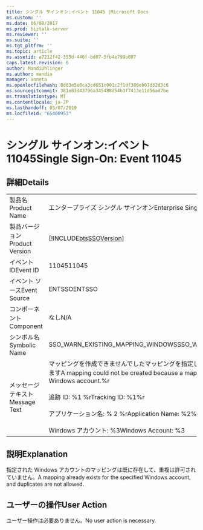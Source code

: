 ```yaml
---
title: シングル サインオン:イベント 11045 |Microsoft Docs
ms.custom: ''
ms.date: 06/08/2017
ms.prod: biztalk-server
ms.reviewer: ''
ms.suite: ''
ms.tgt_pltfrm: ''
ms.topic: article
ms.assetid: a7212f42-355d-446f-bd07-5fb4e799b607
caps.latest.revision: 6
author: MandiOhlinger
ms.author: mandia
manager: anneta
ms.openlocfilehash: 8d03e5e6ca3cd651c001c2f1df386eb07d32d3c6
ms.sourcegitcommit: 381e83d43796a345488d54b3f7413e11d56ad7be
ms.translationtype: MT
ms.contentlocale: ja-JP
ms.lasthandoff: 05/07/2019
ms.locfileid: "65400953"
---
```

# <a name="single-sign-on-event-11045"></a><span data-ttu-id="6dc11-102">シングル サインオン:イベント 11045</span><span class="sxs-lookup"><span data-stu-id="6dc11-102">Single Sign-On: Event 11045</span></span>
## <a name="details"></a><span data-ttu-id="6dc11-103">詳細</span><span class="sxs-lookup"><span data-stu-id="6dc11-103">Details</span></span>  
  
|                 |                                                                                                                                                                                                       |
|-----------------|-------------------------------------------------------------------------------------------------------------------------------------------------------------------------------------------------------|
|  <span data-ttu-id="6dc11-104">製品名</span><span class="sxs-lookup"><span data-stu-id="6dc11-104">Product Name</span></span>   |                                                                                       <span data-ttu-id="6dc11-105">エンタープライズ シングル サインオン</span><span class="sxs-lookup"><span data-stu-id="6dc11-105">Enterprise Single Sign-On</span></span>                                                                                       |
| <span data-ttu-id="6dc11-106">製品バージョン</span><span class="sxs-lookup"><span data-stu-id="6dc11-106">Product Version</span></span> |                                                                      [!INCLUDE[btsSSOVersion](../includes/btsssoversion-md.md)]                                                                       |
|    <span data-ttu-id="6dc11-107">イベント ID</span><span class="sxs-lookup"><span data-stu-id="6dc11-107">Event ID</span></span>     |                                                                                                 <span data-ttu-id="6dc11-108">11045</span><span class="sxs-lookup"><span data-stu-id="6dc11-108">11045</span></span>                                                                                                 |
|  <span data-ttu-id="6dc11-109">イベント ソース</span><span class="sxs-lookup"><span data-stu-id="6dc11-109">Event Source</span></span>   |                                                                                                <span data-ttu-id="6dc11-110">ENTSSO</span><span class="sxs-lookup"><span data-stu-id="6dc11-110">ENTSSO</span></span>                                                                                                 |
|    <span data-ttu-id="6dc11-111">コンポーネント</span><span class="sxs-lookup"><span data-stu-id="6dc11-111">Component</span></span>    |                                                                                                  <span data-ttu-id="6dc11-112">なし</span><span class="sxs-lookup"><span data-stu-id="6dc11-112">N/A</span></span>                                                                                                  |
|  <span data-ttu-id="6dc11-113">シンボル名</span><span class="sxs-lookup"><span data-stu-id="6dc11-113">Symbolic Name</span></span>  |                                                                                   <span data-ttu-id="6dc11-114">SSO_WARN_EXISTING_MAPPING_WINDOWS</span><span class="sxs-lookup"><span data-stu-id="6dc11-114">SSO_WARN_EXISTING_MAPPING_WINDOWS</span></span>                                                                                   |
|  <span data-ttu-id="6dc11-115">メッセージ テキスト</span><span class="sxs-lookup"><span data-stu-id="6dc11-115">Message Text</span></span>   | <span data-ttu-id="6dc11-116">マッピングを作成できませんでしたマッピングを指定した Windows account.%r は既に存在します</span><span class="sxs-lookup"><span data-stu-id="6dc11-116">A mapping could not be created because a mapping already exists for the specified Windows account.%r</span></span><br /><br /> <span data-ttu-id="6dc11-117">追跡 ID: %1 %r</span><span class="sxs-lookup"><span data-stu-id="6dc11-117">Tracking ID: %1%r</span></span><br /><br /> <span data-ttu-id="6dc11-118">アプリケーション名: % 2 %r</span><span class="sxs-lookup"><span data-stu-id="6dc11-118">Application Name: %2%r</span></span><br /><br /> <span data-ttu-id="6dc11-119">Windows アカウント: %3</span><span class="sxs-lookup"><span data-stu-id="6dc11-119">Windows Account: %3</span></span> |
  
## <a name="explanation"></a><span data-ttu-id="6dc11-120">説明</span><span class="sxs-lookup"><span data-stu-id="6dc11-120">Explanation</span></span>  
 <span data-ttu-id="6dc11-121">指定された Windows アカウントのマッピングは既に存在して、重複は許可されていません。</span><span class="sxs-lookup"><span data-stu-id="6dc11-121">A mapping already exists for the specified Windows account, and duplicates are not allowed.</span></span>  
  
## <a name="user-action"></a><span data-ttu-id="6dc11-122">ユーザーの操作</span><span class="sxs-lookup"><span data-stu-id="6dc11-122">User Action</span></span>  
 <span data-ttu-id="6dc11-123">ユーザー操作は必要ありません。</span><span class="sxs-lookup"><span data-stu-id="6dc11-123">No user action is necessary.</span></span>